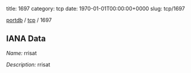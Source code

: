 title: 1697
category: tcp
date: 1970-01-01T00:00:00+0000
slug: tcp/1697

[portdb](/) / [tcp](/category/tcp.html) / 1697


## IANA Data

_Name:_ rrisat

_Description:_ rrisat


